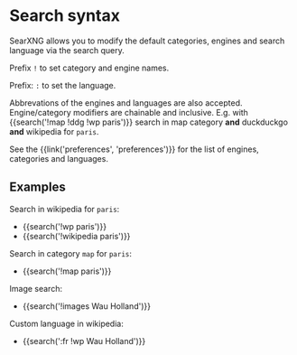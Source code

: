 # Search syntax

SearXNG allows you to modify the default categories, engines and search language
via the search query.

Prefix `!` to set category and engine names.

Prefix: `:` to set the language.

Abbrevations of the engines and languages are also accepted.  Engine/category
modifiers are chainable and inclusive.  E.g. with {{search('!map !ddg !wp paris')}}
search in map category **and** duckduckgo **and** wikipedia for
`paris`.

See the {{link('preferences', 'preferences')}} for the list of engines,
categories and languages.

## Examples

Search in wikipedia for `paris`:

* {{search('!wp paris')}}
* {{search('!wikipedia paris')}}

Search in category `map` for `paris`:

* {{search('!map paris')}}

Image search:

* {{search('!images Wau Holland')}}

Custom language in wikipedia:

* {{search(':fr !wp Wau Holland')}}
